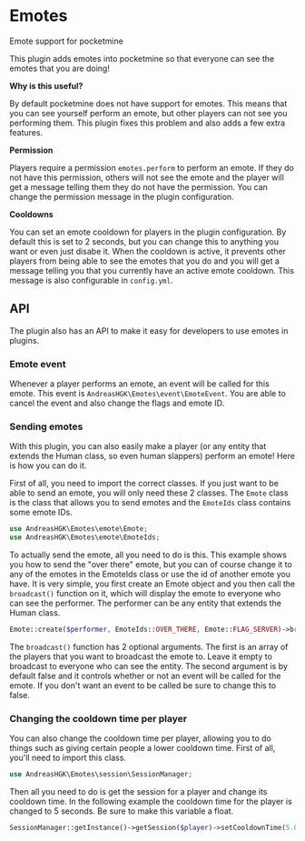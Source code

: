 # Emotes
 Emote support for pocketmine

This plugin adds emotes into pocketmine so that everyone can see the emotes that you are doing!

**Why is this useful?**

By default pocketmine does not have support for emotes.
This means that you can see yourself perform an emote, but other players can not see you performing them.
This plugin fixes this problem and also adds a few extra features.

**Permission**

Players require a permission `emotes.perform` to perform an emote.
If they do not have this permission, others will not see the emote and the player will get a message telling them they do not have the permission.
You can change the permission message in the plugin configuration.

**Cooldowns**

You can set an emote cooldown for players in the plugin configuration.
By default this is set to 2 seconds, but you can change this to anything you want or even just disabe it.
When the cooldown is active, it prevents other players from being able to see the emotes that you do and you will get a message telling you that you currently have an active emote cooldown.
This message is also configurable in `config.yml`.

## API

The plugin also has an API to make it easy for developers to use emotes in plugins. 

### Emote event

Whenever a player performs an emote, an event will be called for this emote.
This event is `AndreasHGK\Emotes\event\EmoteEvent`.
You are able to cancel the event and also change the flags and emote ID.

### Sending emotes
With this plugin, you can also easily make a player (or any entity that extends the Human class, so even human slappers) perform an emote!
Here is how you can do it.

First of all, you need to import the correct classes. If you just want to be able to send an emote, you will only need these 2 classes. The `Emote` class is the class that allows you to send emotes and the `EmoteIds` class contains some emote IDs.
```php
use AndreasHGK\Emotes\emote\Emote;
use AndreasHGK\Emotes\emote\EmoteIds;
```

To actually send the emote, all you need to do is this.
This example shows you how to send the "over there" emote, but you can of course change it to any of the emotes in the EmoteIds class or use the id of another emote you have.
It is very simple, you first create an Emote object and you then call the `broadcast()` function on it, which will display the emote to everyone who can see the performer.
The performer can be any entity that extends the Human class.
```php
Emote::create($performer, EmoteIds::OVER_THERE, Emote::FLAG_SERVER)->broadcast();
```

The `broadcast()` function has 2 optional arguments.
The first is an array of the players that you want to broadcast the emote to.
Leave it empty to broadcast to everyone who can see the entity.
The second argument is by default false and it controls whether or not an event will be called for the emote.
If you don't want an event to be called be sure to change this to false.

### Changing the cooldown time per player

You can also change the cooldown time per player, allowing you to do things such as giving certain people a lower cooldown time.
First of all, you'll need to import this class.
```php
use AndreasHGK\Emotes\session\SessionManager;
```

Then all you need to do is get the session for a player and change its cooldown time.
In the following example the cooldown time for the player is changed to 5 seconds.
Be sure to make this variable a float.
```php
SessionManager::getInstance()->getSession($player)->setCooldownTime(5.0);
```